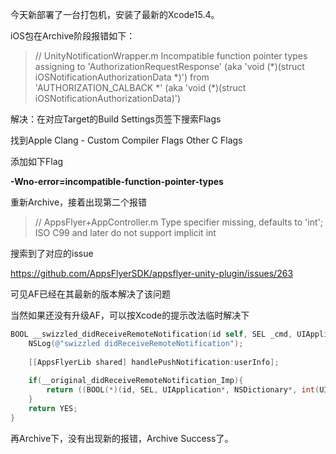 今天新部署了一台打包机，安装了最新的Xcode15.4。

iOS包在Archive阶段报错如下：
>// UnityNotificationWrapper.m
Incompatible function pointer types assigning to 'AuthorizationRequestResponse' (aka 'void (\*)(struct iOSNotificationAuthorizationData \*)') from 'AUTHORIZATION_CALBACK \*' (aka 'void (\*)(struct iOSNotificationAuthorizationData)')


解决：在对应Target的Build Settings页签下搜索Flags

找到Apple Clang - Custom Compiler Flags Other C Flags

添加如下Flag

**-Wno-error=incompatible-function-pointer-types**

重新Archive，接着出现第二个报错

>// AppsFlyer+AppController.m 
Type specifier missing, defaults to 'int'; ISO C99 and later do not support implicit int

搜索到了对应的issue

https://github.com/AppsFlyerSDK/appsflyer-unity-plugin/issues/263

可见AF已经在其最新的版本解决了该问题

当然如果还没有升级AF，可以按Xcode的提示改法临时解决下

```objective-c
BOOL __swizzled_didReceiveRemoteNotification(id self, SEL _cmd, UIApplication* application, NSDictionary* userInfo,void (^UIBackgroundFetchResult)(void) ) {
    NSLog(@"swizzled didReceiveRemoteNotification");
    
    [[AppsFlyerLib shared] handlePushNotification:userInfo];
    
    if(__original_didReceiveRemoteNotification_Imp){
        return ((BOOL(*)(id, SEL, UIApplication*, NSDictionary*, int(UIBackgroundFetchResult)))__original_didReceiveRemoteNotification_Imp)(self, _cmd, application, userInfo, nil);
    }
    return YES;
}
```

再Archive下，没有出现新的报错，Archive Success了。